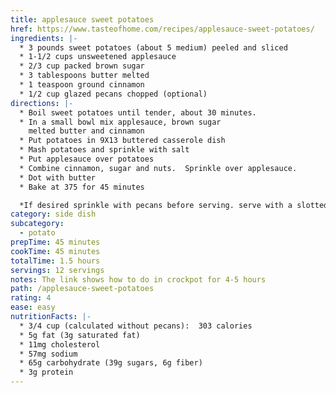 ```yaml
---
title: applesauce sweet potatoes
href: https://www.tasteofhome.com/recipes/applesauce-sweet-potatoes/
ingredients: |-
  * 3 pounds sweet potatoes (about 5 medium) peeled and sliced
  * 1-1/2 cups unsweetened applesauce
  * 2/3 cup packed brown sugar
  * 3 tablespoons butter melted
  * 1 teaspoon ground cinnamon
  * 1/2 cup glazed pecans chopped (optional)
directions: |-
  * B﻿oil sweet potatoes until tender, about 30 minutes.
  * In a small bowl mix applesauce, brown sugar
    melted butter and cinnamon
  * P﻿ut potatoes in 9X13 buttered casserole dish
  * M﻿ash potatoes and sprinkle with salt
  * P﻿ut applesauce over potatoes
  * C﻿ombine cinnamon, sugar and nuts.  Sprinkle over applesauce.
  * Dot with butter
  * B﻿ake at 375 for 45 minutes

  *If desired sprinkle with pecans before serving. serve with a slotted spoon*
category: side dish
subcategory:
  - potato
prepTime: 45 minutes
cookTime: 45 minutes
totalTime: 1.5 hours
servings: 12 servings
notes: T﻿he link shows how to do in crockpot for 4-5 hours
path: /applesauce-sweet-potatoes
rating: 4
ease: easy
nutritionFacts: |-
  * 3/4 cup (calculated without pecans):  303 calories
  * 5g fat (3g saturated fat)
  * 11mg cholesterol
  * 57mg sodium
  * 65g carbohydrate (39g sugars, 6g fiber)
  * 3g protein
---
```

